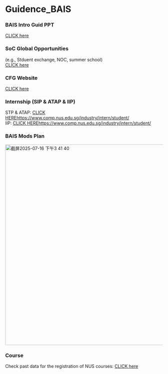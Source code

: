 # Guidence_BAIS

### BAIS Intro Guid PPT
[CLICK here](https://www.comp.nus.edu.sg/wp-content/uploads/2025/07/UGBriefing-2025-BAISBZA-Final-DISA.pdf)

### SoC Global Opportunities
(e.g., Stduent exchange, NOC, summer school)  
[CLICK here](https://www.comp.nus.edu.sg/programmes/ug/beyond/global/)

### CFG Website
[CLICK here](https://nus.edu.sg/cfg/students)

### Internship (SIP & ATAP & IIP)
STP & ATAP: [CLICK HERE](https://nus.edu.sg/cfg/students)https://www.comp.nus.edu.sg/industry/intern/student/  
IIP: [CLICK HERE](https://nus.edu.sg/cfg/students)https://www.comp.nus.edu.sg/industry/intern/student/

### BAIS Mods Plan  
<img width="1139" height="642" alt="截屏2025-07-16 下午3 41 40" src="https://github.com/user-attachments/assets/8fae2d95-fbd3-4e0c-8ca1-89e293ea6030" />

### Course
Check past data for the registration of NUS courses:
[CLICK here](https://courserekt.vercel.app/)
